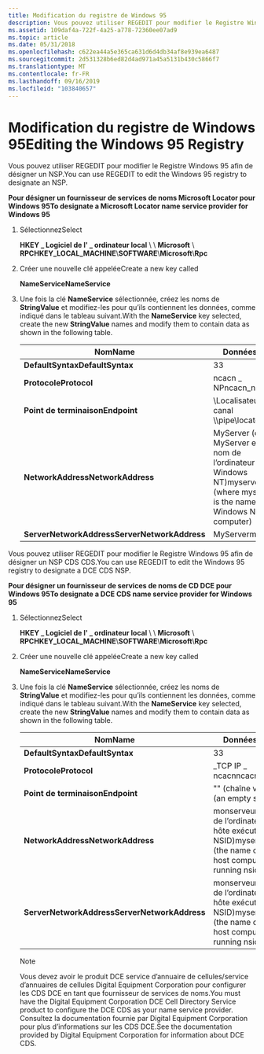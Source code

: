 ```yaml
---
title: Modification du registre de Windows 95
description: Vous pouvez utiliser REGEDIT pour modifier le Registre Windows 95 afin de désigner un NSP.
ms.assetid: 109daf4a-722f-4a25-a778-72360ee07ad9
ms.topic: article
ms.date: 05/31/2018
ms.openlocfilehash: c622ea44a5e365ca631d6d4db34af8e939ea6487
ms.sourcegitcommit: 2d531328b6ed82d4ad971a45a5131b430c5866f7
ms.translationtype: MT
ms.contentlocale: fr-FR
ms.lasthandoff: 09/16/2019
ms.locfileid: "103840657"
---
```

# <a name="editing-the-windows-95-registry"></a><span data-ttu-id="0f39e-103">Modification du registre de Windows 95</span><span class="sxs-lookup"><span data-stu-id="0f39e-103">Editing the Windows 95 Registry</span></span>

<span data-ttu-id="0f39e-104">Vous pouvez utiliser REGEDIT pour modifier le Registre Windows 95 afin de désigner un NSP.</span><span class="sxs-lookup"><span data-stu-id="0f39e-104">You can use REGEDIT to edit the Windows 95 registry to designate an NSP.</span></span>

<span data-ttu-id="0f39e-105">**Pour désigner un fournisseur de services de noms Microsoft Locator pour Windows 95**</span><span class="sxs-lookup"><span data-stu-id="0f39e-105">**To designate a Microsoft Locator name service provider for Windows 95**</span></span>

1.  <span data-ttu-id="0f39e-106">Sélectionnez</span><span class="sxs-lookup"><span data-stu-id="0f39e-106">Select</span></span>

    <span data-ttu-id="0f39e-107">**HKEY \_ Logiciel de l' \_ ordinateur local** \\  \\ **Microsoft** \\ **RPC**</span><span class="sxs-lookup"><span data-stu-id="0f39e-107">**HKEY\_LOCAL\_MACHINE**\\**SOFTWARE**\\**Microsoft**\\**Rpc**</span></span>

2.  <span data-ttu-id="0f39e-108">Créer une nouvelle clé appelée</span><span class="sxs-lookup"><span data-stu-id="0f39e-108">Create a new key called</span></span>

    <span data-ttu-id="0f39e-109">**NameService**</span><span class="sxs-lookup"><span data-stu-id="0f39e-109">**NameService**</span></span>

3.  <span data-ttu-id="0f39e-110">Une fois la clé **NameService** sélectionnée, créez les noms de **StringValue** et modifiez-les pour qu’ils contiennent les données, comme indiqué dans le tableau suivant.</span><span class="sxs-lookup"><span data-stu-id="0f39e-110">With the **NameService** key selected, create the new **StringValue** names and modify them to contain data as shown in the following table.</span></span>

    

    | <span data-ttu-id="0f39e-111">Nom</span><span class="sxs-lookup"><span data-stu-id="0f39e-111">Name</span></span>                     | <span data-ttu-id="0f39e-112">Données</span><span class="sxs-lookup"><span data-stu-id="0f39e-112">Data</span></span>                                                                        |
    |--------------------------|-----------------------------------------------------------------------------|
    | <span data-ttu-id="0f39e-113">**DefaultSyntax**</span><span class="sxs-lookup"><span data-stu-id="0f39e-113">**DefaultSyntax**</span></span>        | <span data-ttu-id="0f39e-114">3</span><span class="sxs-lookup"><span data-stu-id="0f39e-114">3</span></span><br/>                                                                |
    | <span data-ttu-id="0f39e-115">**Protocole**</span><span class="sxs-lookup"><span data-stu-id="0f39e-115">**Protocol**</span></span>             | <span data-ttu-id="0f39e-116">ncacn \_ NP</span><span class="sxs-lookup"><span data-stu-id="0f39e-116">ncacn\_np</span></span><br/>                                                        |
    | <span data-ttu-id="0f39e-117">**Point de terminaison**</span><span class="sxs-lookup"><span data-stu-id="0f39e-117">**Endpoint**</span></span>             | <span data-ttu-id="0f39e-118">\\Localisateur de canal \\</span><span class="sxs-lookup"><span data-stu-id="0f39e-118">\\pipe\\locator</span></span><br/>                                                  |
    | <span data-ttu-id="0f39e-119">**NetworkAddress**</span><span class="sxs-lookup"><span data-stu-id="0f39e-119">**NetworkAddress**</span></span>       | <span data-ttu-id="0f39e-120">MyServer (où MyServer est le nom de l’ordinateur Windows NT)</span><span class="sxs-lookup"><span data-stu-id="0f39e-120">myserver (where myserver is the name of the Windows NT computer)</span></span><br/> |
    | <span data-ttu-id="0f39e-121">**ServerNetworkAddress**</span><span class="sxs-lookup"><span data-stu-id="0f39e-121">**ServerNetworkAddress**</span></span> | <span data-ttu-id="0f39e-122">MyServer</span><span class="sxs-lookup"><span data-stu-id="0f39e-122">myserver</span></span><br/>                                                         |

    

     

<span data-ttu-id="0f39e-123">Vous pouvez utiliser REGEDIT pour modifier le Registre Windows 95 afin de désigner un NSP CDS CDS.</span><span class="sxs-lookup"><span data-stu-id="0f39e-123">You can use REGEDIT to edit the Windows 95 registry to designate a DCE CDS NSP.</span></span>

<span data-ttu-id="0f39e-124">**Pour désigner un fournisseur de services de noms de CD DCE pour Windows 95**</span><span class="sxs-lookup"><span data-stu-id="0f39e-124">**To designate a DCE CDS name service provider for Windows 95**</span></span>

1.  <span data-ttu-id="0f39e-125">Sélectionnez</span><span class="sxs-lookup"><span data-stu-id="0f39e-125">Select</span></span>

    <span data-ttu-id="0f39e-126">**HKEY \_ Logiciel de l' \_ ordinateur local** \\  \\ **Microsoft** \\ **RPC**</span><span class="sxs-lookup"><span data-stu-id="0f39e-126">**HKEY\_LOCAL\_MACHINE**\\**SOFTWARE**\\**Microsoft**\\**Rpc**</span></span>

2.  <span data-ttu-id="0f39e-127">Créer une nouvelle clé appelée</span><span class="sxs-lookup"><span data-stu-id="0f39e-127">Create a new key called</span></span>

    <span data-ttu-id="0f39e-128">**NameService**</span><span class="sxs-lookup"><span data-stu-id="0f39e-128">**NameService**</span></span>

3.  <span data-ttu-id="0f39e-129">Une fois la clé **NameService** sélectionnée, créez les noms de **StringValue** et modifiez-les pour qu’ils contiennent les données, comme indiqué dans le tableau suivant.</span><span class="sxs-lookup"><span data-stu-id="0f39e-129">With the **NameService** key selected, create the new **StringValue** names and modify them to contain data as shown in the following table.</span></span>

    

    | <span data-ttu-id="0f39e-130">Nom</span><span class="sxs-lookup"><span data-stu-id="0f39e-130">Name</span></span>                     | <span data-ttu-id="0f39e-131">Données</span><span class="sxs-lookup"><span data-stu-id="0f39e-131">Data</span></span>                                                             |
    |--------------------------|------------------------------------------------------------------|
    | <span data-ttu-id="0f39e-132">**DefaultSyntax**</span><span class="sxs-lookup"><span data-stu-id="0f39e-132">**DefaultSyntax**</span></span>        | <span data-ttu-id="0f39e-133">3</span><span class="sxs-lookup"><span data-stu-id="0f39e-133">3</span></span><br/>                                                     |
    | <span data-ttu-id="0f39e-134">**Protocole**</span><span class="sxs-lookup"><span data-stu-id="0f39e-134">**Protocol**</span></span>             | <span data-ttu-id="0f39e-135">\_TCP IP \_ ncacn</span><span class="sxs-lookup"><span data-stu-id="0f39e-135">ncacn\_ip\_tcp</span></span><br/>                                        |
    | <span data-ttu-id="0f39e-136">**Point de terminaison**</span><span class="sxs-lookup"><span data-stu-id="0f39e-136">**Endpoint**</span></span>             | <span data-ttu-id="0f39e-137">"" (chaîne vide)</span><span class="sxs-lookup"><span data-stu-id="0f39e-137">"" (an empty string)</span></span><br/>                                  |
    | <span data-ttu-id="0f39e-138">**NetworkAddress**</span><span class="sxs-lookup"><span data-stu-id="0f39e-138">**NetworkAddress**</span></span>       | <span data-ttu-id="0f39e-139">monserveur (nom de l’ordinateur hôte exécutant NSID)</span><span class="sxs-lookup"><span data-stu-id="0f39e-139">myserver (the name of the host computer running nsid)</span></span><br/> |
    | <span data-ttu-id="0f39e-140">**ServerNetworkAddress**</span><span class="sxs-lookup"><span data-stu-id="0f39e-140">**ServerNetworkAddress**</span></span> | <span data-ttu-id="0f39e-141">monserveur (nom de l’ordinateur hôte exécutant NSID)</span><span class="sxs-lookup"><span data-stu-id="0f39e-141">myserver (the name of the host computer running nsid)</span></span><br/> |

    

     

    > [!Note]  
    > <span data-ttu-id="0f39e-142">Vous devez avoir le produit DCE service d’annuaire de cellules/service d’annuaires de cellules Digital Equipment Corporation pour configurer les CDS DCE en tant que fournisseur de services de noms.</span><span class="sxs-lookup"><span data-stu-id="0f39e-142">You must have the Digital Equipment Corporation DCE Cell Directory Service product to configure the DCE CDS as your name service provider.</span></span> <span data-ttu-id="0f39e-143">Consultez la documentation fournie par Digital Equipment Corporation pour plus d’informations sur les CDS DCE.</span><span class="sxs-lookup"><span data-stu-id="0f39e-143">See the documentation provided by Digital Equipment Corporation for information about DCE CDS.</span></span>

     

 

 





